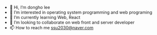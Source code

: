 - 👋 Hi, I’m dongho lee
- 👀 I’m interested in operating system programming and web programing 
- 🌱 I’m currently learning Web, React
- 💞️ I’m looking to collaborate on web front and server developer
- 📫 How to reach me ssu2030@naver.com

<!---
ssu2030/ssu2030 is a ✨ special ✨ repository because its `README.md` (this file) appears on your GitHub profile.
You can click the Preview link to take a look at your changes.
--->
